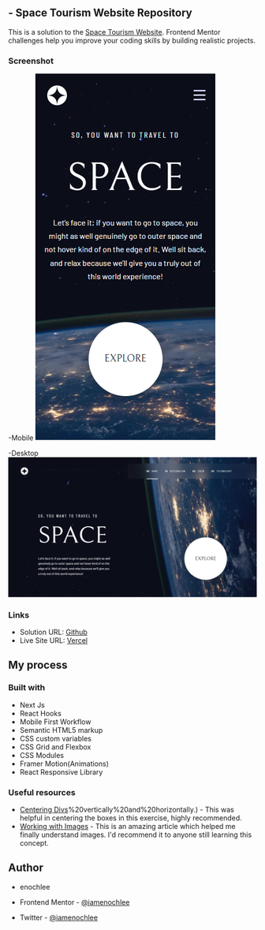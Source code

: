 ## - Space Tourism Website Repository

This is a solution to the [Space Tourism Website](https://www.frontendmentor.io/challenges/space-tourism-multipage-website-gRWj1URZ3). Frontend Mentor challenges help you improve your coding skills by building realistic projects.

### Screenshot

-Mobile
![](Space-Tour-Website-Home-mobile.png)

-Desktop
![](Space-Tour-Website-Home-desktop.png)

### Links

- Solution URL: [Github](https://github.com/iamenochlee/frontendmentor/tree/master/space-tour-website)
- Live Site URL: [Vercel](https://space-tour-website.vercel.app/)

## My process

### Built with

- Next Js
- React Hooks
- Mobile First Workflow
- Semantic HTML5 markup
- CSS custom variables
- CSS Grid and Flexbox
- CSS Modules
- Framer Motion(Animations)
- React Responsive Library

### Useful resources

- [Centering Divs](https://blog.hubspot.com/website/center-div-css#:~:text=You%20can%20do%20this%20by,the%20div)%20vertically%20and%20horizontally.) - This was helpful in centering the boxes in this exercise, highly recommended.
- [Working with Images](https://www.w3schools.com/css/css3_images.asp) - This is an amazing article which helped me finally understand images. I'd recommend it to anyone still learning this concept.

## Author

- enochlee

- Frontend Mentor - [@iamenochlee](https://www.frontendmentor.io/profile/iamenochlee)
- Twitter - [@iamenochlee](https://twitter.com/iamenochlee)
